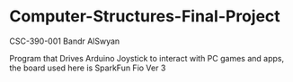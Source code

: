 # Computer-Structures-Final-Project

CSC-390-001
Bandr AlSwyan

Program that Drives Arduino Joystick to interact with PC games and apps, the board used here is SparkFun Fio Ver 3
